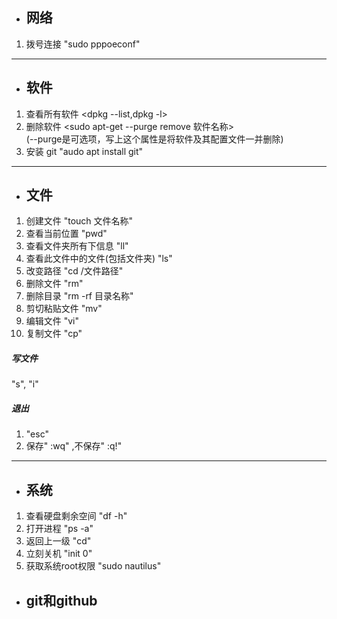 - ## 网络
1. 拨号连接 "sudo pppoeconf"
***
- ## 软件
1. 查看所有软件 <dpkg --list,dpkg -l>
2. 删除软件 
<sudo apt-get --purge remove 软件名称><br>
  (--purge是可选项，写上这个属性是将软件及其配置文件一并删除)<br>
3. 安装 git "audo apt install git"
***
- ## 文件
1. 创建文件 "touch 文件名称"
2. 查看当前位置 "pwd"
3. 查看文件夹所有下信息 "ll"
5. 查看此文件中的文件(包括文件夹) "ls"
4. 改变路径 "cd /文件路径"
5. 删除文件 "rm"
6. 删除目录 "rm -rf 目录名称"
7. 剪切粘贴文件 "mv"
8. 编辑文件 "vi"
9. 复制文件 "cp"
##### 写文件 
"s", "i"
##### 退出
1. "esc"
2. 保存" :wq" ,不保存" :q!"
***
- ## 系统
1. 查看硬盘剩余空间 "df -h"
2. 打开进程 "ps -a"
3. 返回上一级 "cd"
4. 立刻关机 "init 0"
4. 获取系统root权限 "sudo nautilus"
- ## git和github 
